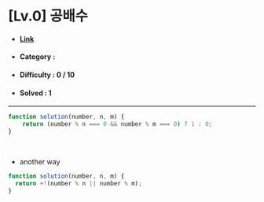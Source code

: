 # [Lv.0] 공배수  
* #### [Link](https://school.programmers.co.kr/learn/courses/30/lessons/181936)
* #### Category : 
* #### Difficulty : 0 / 10  
* #### Solved : 1

<hr />

```js
function solution(number, n, m) {
    return (number % n === 0 && number % m === 0) ? 1 : 0;
}
```

<br />

* another way
```js
function solution(number, n, m) {
  return +!(number % n || number % m);
}
```